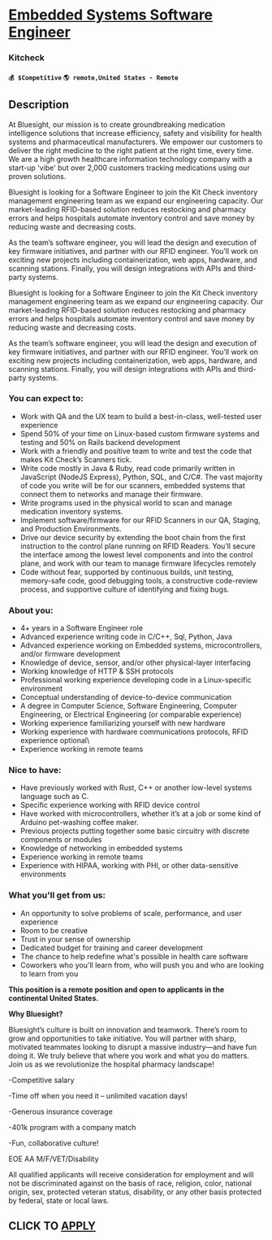 # [Embedded Systems Software Engineer](https://www.remotewlb.com/apply/embedded-systems-software-engineer)  
### Kitcheck  
#### `💰 $Competitive` `🌎 remote,United States - Remote`  

## Description

At Bluesight, our mission is to create groundbreaking medication intelligence solutions that increase efficiency, safety and visibility for health systems and pharmaceutical manufacturers. We empower our customers to deliver the right medicine to the right patient at the right time, every time. We are a high growth healthcare information technology company with a start-up 'vibe' but over 2,000 customers tracking medications using our proven solutions.

  

  

Bluesight is looking for a Software Engineer to join the Kit Check inventory management engineering team as we expand our engineering capacity. Our market-leading RFID-based solution reduces restocking and pharmacy errors and helps hospitals automate inventory control and save money by reducing waste and decreasing costs.

  

As the team’s software engineer, you will lead the design and execution of key firmware initiatives, and partner with our RFID engineer. You’ll work on exciting new projects including containerization, web apps, hardware, and scanning stations. Finally, you will design integrations with APIs and third-party systems.

  

Bluesight is looking for a Software Engineer to join the Kit Check inventory management engineering team as we expand our engineering capacity. Our market-leading RFID-based solution reduces restocking and pharmacy errors and helps hospitals automate inventory control and save money by reducing waste and decreasing costs.

  

As the team’s software engineer, you will lead the design and execution of key firmware initiatives, and partner with our RFID engineer. You’ll work on exciting new projects including containerization, web apps, hardware, and scanning stations. Finally, you will design integrations with APIs and third-party systems.

  

### You can expect to:

* Work with QA and the UX team to build a best-in-class, well-tested user experience
* Spend 50% of your time on Linux-based custom firmware systems and testing and 50% on Rails backend development
* Work with a friendly and positive team to write and test the code that makes Kit Check’s Scanners tick.
* Write code mostly in Java & Ruby, read code primarily written in JavaScript (NodeJS Express), Python, SQL, and C/C#. The vast majority of code you write will be for our scanners, embedded systems that connect them to networks and manage their firmware. 
* Write programs used in the physical world to scan and manage medication inventory systems. 
* Implement software/firmware for our RFID Scanners in our QA, Staging, and Production Environments. 
* Drive our device security by extending the boot chain from the first instruction to the control plane running on RFID Readers. You’ll secure the interface among the lowest level components and into the control plane, and work with our team to manage firmware lifecycles remotely
* Code without fear, supported by continuous builds, unit testing, memory-safe code, good debugging tools, a constructive code-review process, and supportive culture of identifying and fixing bugs.

  

### About you:

* 4+ years in a Software Engineer role 
* Advanced experience writing code in C/C++, Sql, Python, Java
* Advanced experience working on Embedded systems, microcontrollers, and/or firmware development
* Knowledge of device, sensor, and/or other physical-layer interfacing
* Working knowledge of HTTP & SSH protocols
* Professional working experience developing code in a Linux-specific environment
* Conceptual understanding of device-to-device communication
* A degree in Computer Science, Software Engineering, Computer Engineering, or Electrical Engineering (or comparable experience)
* Working experience familiarizing yourself with new hardware
* Working experience with hardware communications protocols, RFID experience optional\
* Experience working in remote teams

  

### Nice to have:

* Have previously worked with Rust, C++ or another low-level systems language such as C.
* Specific experience working with RFID device control
* Have worked with microcontrollers, whether it’s at a job or some kind of Arduino pet-washing coffee maker.
* Previous projects putting together some basic circuitry with discrete components or modules
* Knowledge of networking in embedded systems
* Experience working in remote teams
* Experience with HIPAA, working with PHI, or other data-sensitive environments

  

### What you'll get from us:

* An opportunity to solve problems of scale, performance, and user experience
* Room to be creative 
* Trust in your sense of ownership
* Dedicated budget for training and career development
* The chance to help redefine what's possible in health care software
* Coworkers who you'll learn from, who will push you and who are looking to learn from you

  

 **This position is a remote position and open to applicants in the continental United States.**

  

 **Why Bluesight?**

Bluesight’s culture is built on innovation and teamwork. There’s room to grow and opportunities to take initiative. You will partner with sharp, motivated teammates looking to disrupt a massive industry—and have fun doing it. We truly believe that where you work and what you do matters. Join us as we revolutionize the hospital pharmacy landscape!

-Competitive salary

-Time off when you need it – unlimited vacation days!

-Generous insurance coverage

-401k program with a company match

-Fun, collaborative culture!

  

EOE AA M/F/VET/Disability

  

All qualified applicants will receive consideration for employment and will not be discriminated against on the basis of race, religion, color, national origin, sex, protected veteran status, disability, or any other basis protected by federal, state or local laws.

  
## CLICK TO [APPLY](https://www.remotewlb.com/apply/embedded-systems-software-engineer)

